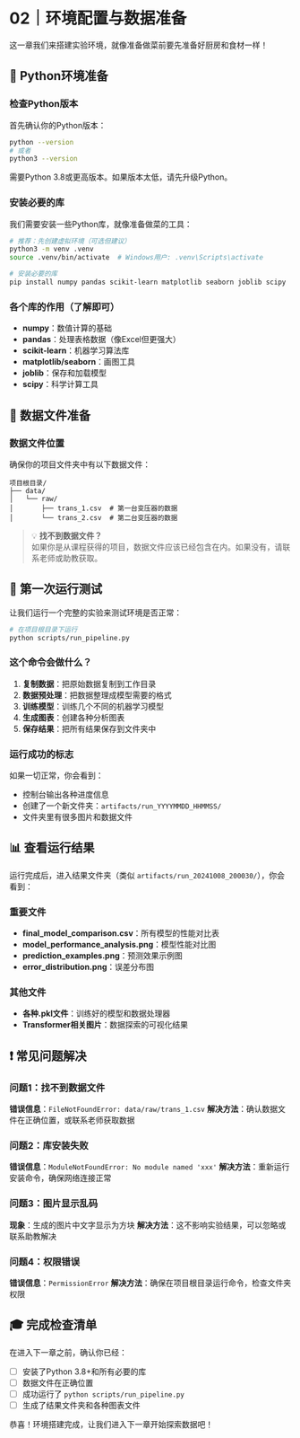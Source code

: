 # 02｜环境配置与数据准备

这一章我们来搭建实验环境，就像准备做菜前要先准备好厨房和食材一样！

## 🐍 Python环境准备

### 检查Python版本
首先确认你的Python版本：
```bash
python --version
# 或者
python3 --version
```
需要Python 3.8或更高版本。如果版本太低，请先升级Python。

### 安装必要的库
我们需要安装一些Python库，就像准备做菜的工具：

```bash
# 推荐：先创建虚拟环境（可选但建议）
python3 -m venv .venv
source .venv/bin/activate  # Windows用户: .venv\Scripts\activate

# 安装必要的库
pip install numpy pandas scikit-learn matplotlib seaborn joblib scipy
```

### 各个库的作用（了解即可）
- **numpy**：数值计算的基础
- **pandas**：处理表格数据（像Excel但更强大）
- **scikit-learn**：机器学习算法库
- **matplotlib/seaborn**：画图工具
- **joblib**：保存和加载模型
- **scipy**：科学计算工具

## 📁 数据文件准备

### 数据文件位置
确保你的项目文件夹中有以下数据文件：
```
项目根目录/
├── data/
│   └── raw/
│       ├── trans_1.csv  # 第一台变压器的数据
│       └── trans_2.csv  # 第二台变压器的数据
```

> 💡 **找不到数据文件？**  
> 如果你是从课程获得的项目，数据文件应该已经包含在内。如果没有，请联系老师或助教获取。

## 🚀 第一次运行测试

让我们运行一个完整的实验来测试环境是否正常：

```bash
# 在项目根目录下运行
python scripts/run_pipeline.py
```

### 这个命令会做什么？
1. **复制数据**：把原始数据复制到工作目录
2. **数据预处理**：把数据整理成模型需要的格式
3. **训练模型**：训练几个不同的机器学习模型
4. **生成图表**：创建各种分析图表
5. **保存结果**：把所有结果保存到文件夹中

### 运行成功的标志
如果一切正常，你会看到：
- 控制台输出各种进度信息
- 创建了一个新文件夹：`artifacts/run_YYYYMMDD_HHMMSS/`
- 文件夹里有很多图片和数据文件

## 📊 查看运行结果

运行完成后，进入结果文件夹（类似 `artifacts/run_20241008_200030/`），你会看到：

### 重要文件
- **final_model_comparison.csv**：所有模型的性能对比表
- **model_performance_analysis.png**：模型性能对比图
- **prediction_examples.png**：预测效果示例图
- **error_distribution.png**：误差分布图

### 其他文件
- **各种.pkl文件**：训练好的模型和数据处理器
- **Transformer相关图片**：数据探索的可视化结果

## ❗ 常见问题解决

### 问题1：找不到数据文件
**错误信息**：`FileNotFoundError: data/raw/trans_1.csv`
**解决方法**：确认数据文件在正确位置，或联系老师获取数据

### 问题2：库安装失败
**错误信息**：`ModuleNotFoundError: No module named 'xxx'`
**解决方法**：重新运行安装命令，确保网络连接正常

### 问题3：图片显示乱码
**现象**：生成的图片中文字显示为方块
**解决方法**：这不影响实验结果，可以忽略或联系助教解决

### 问题4：权限错误
**错误信息**：`PermissionError`
**解决方法**：确保在项目根目录运行命令，检查文件夹权限

## 🎓 完成检查清单

在进入下一章之前，确认你已经：
- [ ] 安装了Python 3.8+和所有必要的库
- [ ] 数据文件在正确位置
- [ ] 成功运行了 `python scripts/run_pipeline.py`
- [ ] 生成了结果文件夹和各种图表文件

恭喜！环境搭建完成，让我们进入下一章开始探索数据吧！